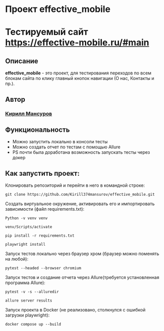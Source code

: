 # Проект effective_mobile

# Тестируемый сайт https://effective-mobile.ru/#main

## Описание

**effective_mobile** - это проект, для тестирования переходов по всем блокам сайта по клику главный кнопок навигации (О нас, Контакты и пр.).

## Автор

### [Кирилл Мансуров](https://github.com/Kirill374mansurov)</br>  

## Функциональность

- Можно запустить локально в консоли тесты
- Можно создать отчет по тестам с помощью Allure
- PS почти была доработана возможность запускать тесты через докер

## Как запустить проект:

Клонировать репозиторий и перейти в него в командной строке:

```
git clone https://github.com/Kirill374mansurov/effective_mobile.git
```

Создать виртуальное окружение, активировать его и импортировать зависимости (файл requirements.txt):

```
Python -v venv venv
```

```
venv/Scripts/activate
```

```
pip install -r requirements.txt
```

```
playwright install
```

Запуск тестов локально через браузер хром (браузер можно поменять на любой):

```
pytest --headed --browser chromium
```

Запуск тестов и создание отчета через Allure(требуется установленная программа Allure):

```
pytest -v -s --alluredir
```

```
allure server results
```

Запуск проекта в Docker (не реализовано, столкнулся с ошибкой загрузки playwright):

```
docker compose up --build
```
